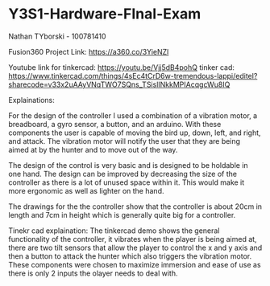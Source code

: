 # Y3S1-Hardware-FInal-Exam

Nathan TYborski - 100781410

Fusion360 Project Link: https://a360.co/3YieNZl


Youtube link for tinkercad: https://youtu.be/Vjj5dB4pohQ
tinker cad: https://www.tinkercad.com/things/4sEc4tCrD6w-tremendous-lappi/editel?sharecode=v33x2uAAyVNqTWO7SQns_TSislINkkMPIAcqgcWu8IQ


Explainations:


For the design of the controller I used a combination of a vibration motor, a breadboard, a gyro sensor, a button, and an arduino. With these components the user is capable of moving the bird up, down, left, and right, and attack. The vibration motor will notify the user that they are being aimed at by the hunter and to move out of the way. 

The design of the control is very basic and is designed to be holdable in one hand. The design can be improved by decreasing the size of the controller as there is a lot of unused space within it. This would make it more ergonomic as well as lighter on the hand.

The drawings for the the controller show that the controller is about 20cm in length and 7cm in height which is generally quite big for a controller. 




Tinekr cad explaination:
The tinkercad demo shows the general functionality of the controller, it vibrates when the player is being aimed at, there are two tilt sensors that allow the player to control the x and y axis and then a button to attack the hunter which also triggers the vibration motor. These components were chosen to maximize immersion and ease of use as there is only 2 inputs the olayer needs to deal with.
